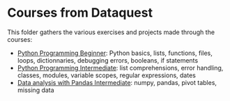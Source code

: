 # Courses from Dataquest
This folder gathers the various exercises and projects made through the courses:
- [Python Programming Beginner](1%20-%20Python%20Programming%20Beginner/): Python basics, lists, functions, files, loops, dictionnaries, debugging errors, booleans, if statements
- [Python Programming Intermediate](2%20-%20Python%20Programming%20Intermediate/): list comprehensions, error handling, classes, modules, variable scopes, regular expressions, dates
- [Data analysis with Pandas Intermediate](3%20-%20Data%20analysis%20with%20Pandas%20Intermediate): numpy, pandas, pivot tables, missing data
